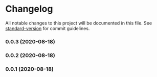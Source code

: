 # Changelog

All notable changes to this project will be documented in this file. See [standard-version](https://github.com/conventional-changelog/standard-version) for commit guidelines.

### 0.0.3 (2020-08-18)

### 0.0.2 (2020-08-18)

### 0.0.1 (2020-08-18)
